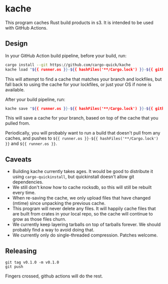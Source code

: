 # kache

This program caches Rust build products in s3. It is intended to be used with GitHub Actions.

## Design

In your GitHub Action build pipeline, before your build, run:

```bash
cargo install --git https://github.com/cargo-quick/kache
kache load "${{ runner.os }}-${{ hashFiles('**/Cargo.lock') }}-${{ github.head_ref }}" "${{ runner.os }}-${{ hashFiles('**/Cargo.lock') }}" "${{ runner.os }}"
```

This will attempt to find a cache that matches your branch and lockfiles, but fall back to
using the cache for your lockfiles, or just your OS if none is available.

After your build pipeline, run:

```bash
kache save "${{ runner.os }}-${{ hashFiles('**/Cargo.lock') }}-${{ github.head_ref }}"
```

This will save a cache for your branch, based on top of the cache that you pulled from.

Periodically, you will probably want to run a build that doesn't pull from any caches, and pushes to `${{ runner.os }}-${{ hashFiles('**/Cargo.lock') }}` and `${{ runner.os }}`.

## Caveats

* Building kache currently takes ages. It would be good to distribute it using `cargo-quickinstall`, but quickinstall doesn't allow git dependencies.
* We still don't know how to cache rocksdb, so this will still be rebuilt every time.
* When re-saving the cache, we only upload files that have changed (mtime) since unpacking the previous cache.
* This program will never delete any files. It will happily cache files that are built from crates in your local repo, so the cache will continue to grow as those files churn.
* We currently keep layering tarballs on top of tarballs forever. We should probably find a way to avoid doing that.
* We currently only do single-threaded compression. Patches welcome.

## Releasing

```
git tag v0.1.0 -m v0.1.0
git push
```

Fingers crossed, github actions will do the rest.
